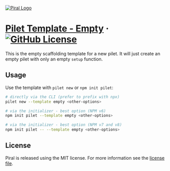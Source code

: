 [![Piral Logo](https://github.com/smapiot/piral/raw/main/docs/assets/logo.png)](https://piral.io)

# [Pilet Template - Empty](https://piral.io) &middot; [![GitHub License](https://img.shields.io/badge/license-MIT-blue.svg)](https://github.com/smapiot/piral/blob/main/LICENSE)

This is the empty scaffolding template for a new pilet. It will just create an empty pilet with only an empty `setup` function.

## Usage

Use the template with `pilet new` or `npm init pilet`:

```sh
# directly via the CLI (prefer to prefix with npx)
pilet new --template empty <other-options>

# via the initializer - best option (NPM v6)
npm init pilet --template empty <other-options>

# via the initializer - best option (NPM v7 and v8)
npm init pilet -- --template empty <other-options>
```

## License

Piral is released using the MIT license. For more information see the [license file](./LICENSE).
